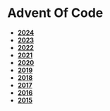 # Advent Of Code

* __[2024](/nixternal/AdventOfCode/tree/2024)__
* __[2023](/nixternal/AdventOfCode/tree/2023)__
* __[2022](/nixternal/AdventOfCode/tree/2022)__
* __[2021](/nixternal/AdventOfCode/tree/2021)__
* __[2020](/nixternal/AdventOfCode/tree/2020)__
* __[2019](/nixternal/AdventOfCode/tree/2019)__
* __[2018](/nixternal/AdventOfCode/tree/2018)__
* __[2017](/nixternal/AdventOfCode/tree/2017)__
* __[2016](/nixternal/AdventOfCode/tree/2016)__
* __[2015](/nixternal/AdventOfCode/tree/2015)__
